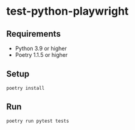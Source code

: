 # test-python-playwright

## Requirements

- Python 3.9 or higher
- Poetry 1.1.5 or higher

## Setup

```shell
poetry install
```

## Run

```shell
poetry run pytest tests
```
